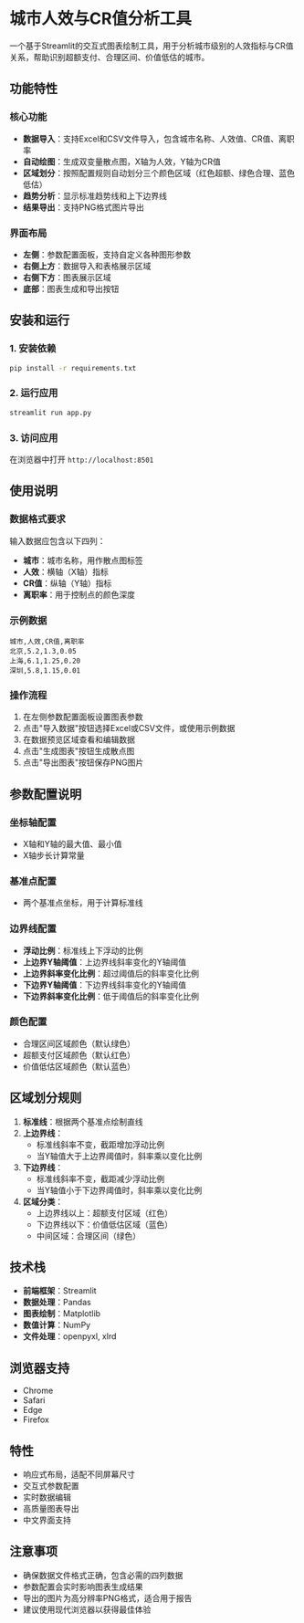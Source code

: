 # 城市人效与CR值分析工具

一个基于Streamlit的交互式图表绘制工具，用于分析城市级别的人效指标与CR值关系，帮助识别超额支付、合理区间、价值低估的城市。

## 功能特性

### 核心功能
- **数据导入**：支持Excel和CSV文件导入，包含城市名称、人效值、CR值、离职率
- **自动绘图**：生成双变量散点图，X轴为人效，Y轴为CR值
- **区域划分**：按照配置规则自动划分三个颜色区域（红色超额、绿色合理、蓝色低估）
- **趋势分析**：显示标准趋势线和上下边界线
- **结果导出**：支持PNG格式图片导出

### 界面布局
- **左侧**：参数配置面板，支持自定义各种图形参数
- **右侧上方**：数据导入和表格展示区域
- **右侧下方**：图表展示区域
- **底部**：图表生成和导出按钮

## 安装和运行

### 1. 安装依赖
```bash
pip install -r requirements.txt
```

### 2. 运行应用
```bash
streamlit run app.py
```

### 3. 访问应用
在浏览器中打开 `http://localhost:8501`

## 使用说明

### 数据格式要求
输入数据应包含以下四列：
- **城市**：城市名称，用作散点图标签
- **人效**：横轴（X轴）指标
- **CR值**：纵轴（Y轴）指标
- **离职率**：用于控制点的颜色深度

### 示例数据
```
城市,人效,CR值,离职率
北京,5.2,1.3,0.05
上海,6.1,1.25,0.20
深圳,5.8,1.15,0.01
```

### 操作流程
1. 在左侧参数配置面板设置图表参数
2. 点击"导入数据"按钮选择Excel或CSV文件，或使用示例数据
3. 在数据预览区域查看和编辑数据
4. 点击"生成图表"按钮生成散点图
5. 点击"导出图表"按钮保存PNG图片

## 参数配置说明

### 坐标轴配置
- X轴和Y轴的最大值、最小值
- X轴步长计算常量

### 基准点配置
- 两个基准点坐标，用于计算标准线

### 边界线配置
- **浮动比例**：标准线上下浮动的比例
- **上边界Y轴阈值**：上边界线斜率变化的Y轴阈值
- **上边界斜率变化比例**：超过阈值后的斜率变化比例
- **下边界Y轴阈值**：下边界线斜率变化的Y轴阈值
- **下边界斜率变化比例**：低于阈值后的斜率变化比例

### 颜色配置
- 合理区间区域颜色（默认绿色）
- 超额支付区域颜色（默认红色）
- 价值低估区域颜色（默认蓝色）

## 区域划分规则

1. **标准线**：根据两个基准点绘制直线
2. **上边界线**：
   - 标准线斜率不变，截距增加浮动比例
   - 当Y轴值大于上边界阈值时，斜率乘以变化比例
3. **下边界线**：
   - 标准线斜率不变，截距减少浮动比例
   - 当Y轴值小于下边界阈值时，斜率乘以变化比例
4. **区域分类**：
   - 上边界线以上：超额支付区域（红色）
   - 下边界线以下：价值低估区域（蓝色）
   - 中间区域：合理区间（绿色）

## 技术栈

- **前端框架**：Streamlit
- **数据处理**：Pandas
- **图表绘制**：Matplotlib
- **数值计算**：NumPy
- **文件处理**：openpyxl, xlrd

## 浏览器支持

- Chrome
- Safari
- Edge
- Firefox

## 特性

- 响应式布局，适配不同屏幕尺寸
- 交互式参数配置
- 实时数据编辑
- 高质量图表导出
- 中文界面支持

## 注意事项

- 确保数据文件格式正确，包含必需的四列数据
- 参数配置会实时影响图表生成结果
- 导出的图片为高分辨率PNG格式，适合用于报告
- 建议使用现代浏览器以获得最佳体验